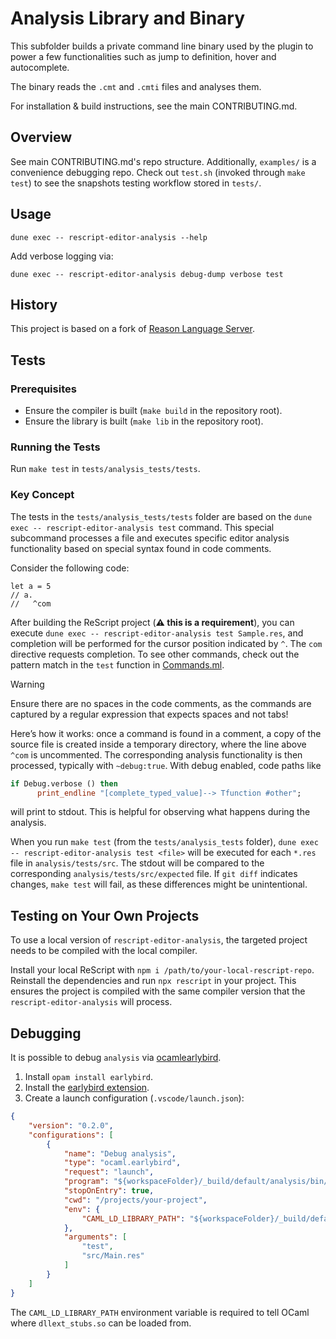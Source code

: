 # Analysis Library and Binary

This subfolder builds a private command line binary used by the plugin to power a few functionalities such as jump to definition, hover and autocomplete.

The binary reads the `.cmt` and `.cmti` files and analyses them.

For installation & build instructions, see the main CONTRIBUTING.md.

## Overview

See main CONTRIBUTING.md's repo structure. Additionally, `examples/` is a convenience debugging repo. Check out `test.sh` (invoked through `make test`) to see the snapshots testing workflow stored in `tests/`.

## Usage

```shell
dune exec -- rescript-editor-analysis --help
```

Add verbose logging via:

```shell
dune exec -- rescript-editor-analysis debug-dump verbose test
```

## History

This project is based on a fork of [Reason Language Server](https://github.com/jaredly/reason-language-server).

## Tests

### Prerequisites

- Ensure the compiler is built (`make build` in the repository root).
- Ensure the library is built (`make lib` in the repository root).

### Running the Tests

Run `make test` in `tests/analysis_tests/tests`.

### Key Concept

The tests in the `tests/analysis_tests/tests` folder are based on the `dune exec -- rescript-editor-analysis test` command. This special subcommand processes a file and executes specific editor analysis functionality based on special syntax found in code comments.

Consider the following code:

```res
let a = 5
// a.
//   ^com
```

After building the ReScript project (**⚠️ this is a requirement**), you can execute `dune exec -- rescript-editor-analysis test Sample.res`, and completion will be performed for the cursor position indicated by `^`. The `com` directive requests completion. To see other commands, check out the pattern match in the `test` function in [Commands.ml](./src/Commands.ml).

> [!WARNING]
> Ensure there are no spaces in the code comments, as the commands are captured by a regular expression that expects spaces and not tabs!

Here’s how it works: once a command is found in a comment, a copy of the source file is created inside a temporary directory, where the line above `^com` is uncommented. The corresponding analysis functionality is then processed, typically with `~debug:true`. With debug enabled, code paths like

```ml
if Debug.verbose () then
      print_endline "[complete_typed_value]--> Tfunction #other";
```

will print to stdout. This is helpful for observing what happens during the analysis.

When you run `make test` (from the `tests/analysis_tests` folder), `dune exec -- rescript-editor-analysis test <file>` will be executed for each `*.res` file in `analysis/tests/src`. The stdout will be compared to the corresponding `analysis/tests/src/expected` file. If `git diff` indicates changes, `make test` will fail, as these differences might be unintentional.

## Testing on Your Own Projects

To use a local version of `rescript-editor-analysis`, the targeted project needs to be compiled with the local compiler.

Install your local ReScript with `npm i /path/to/your-local-rescript-repo`.
Reinstall the dependencies and run `npx rescript` in your project. This ensures the project is compiled with the same compiler version that the `rescript-editor-analysis` will process.

## Debugging

It is possible to debug `analysis` via [ocamlearlybird](https://github.com/hackwaly/ocamlearlybird).

1. Install `opam install earlybird`.
2. Install the [earlybird extension](https://marketplace.visualstudio.com/items?itemName=hackwaly.ocamlearlybird).
3. Create a launch configuration (`.vscode/launch.json`):

```json
{
    "version": "0.2.0",
    "configurations": [
        {
            "name": "Debug analysis",
            "type": "ocaml.earlybird",
            "request": "launch",
            "program": "${workspaceFolder}/_build/default/analysis/bin/main.bc",
            "stopOnEntry": true,
            "cwd": "/projects/your-project",
            "env": {
                "CAML_LD_LIBRARY_PATH": "${workspaceFolder}/_build/default/compiler/ext"
            },
            "arguments": [
                "test",
                "src/Main.res"
            ]
        }
    ]
}
```

The `CAML_LD_LIBRARY_PATH` environment variable is required to tell OCaml where `dllext_stubs.so` can be loaded from.